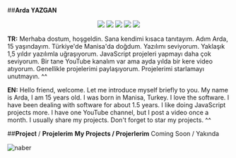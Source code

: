 ##𝐀𝐫𝐝𝐚 𝐘𝐀𝐙𝐆𝐀𝐍
<p align="center">
 <a href="https://discord.com/users/694145077693382656" target"blank_"><img src="https://img.shields.io/badge/Discord%20-7289DA.svg?&style=for-the-badge&logo=discord&logoColor=white"></a>
 <a href="https://discord.gg/N4Ze76Ukrk" target"blank_"><img src="https://img.shields.io/badge/Discord Server%20-7289DA.svg?&style=for-the-badge&logo=discord&logoColor=white"></a>
  <a href="https://www.github.com/Kifness" target"blank_"><img src="https://img.shields.io/badge/GitHub%20-191717.svg?&style=for-the-badge&logo=github&logoColor=white"></a>
   <a href="https://www.instagram.com/the_kifness" target"blank_"><img src="https://img.shields.io/badge/INSTAGRAM%20-DC3175.svg?&style=for-the-badge&logo=instagram&logoColor=white"></a>
             <a href="https://twitter.com/thekifness" target"blank_"><img src="https://img.shields.io/badge/Twitter-1DA1F2?style=for-the-badge&logo=twitter&logoColor=white"></a>


  **TR:** Merhaba dostum, hoşgeldin. Sana kendimi kısaca tanıtayım. Adım Arda, 15 yaşındayım. Türkiye'de Manisa'da doğdum. Yazılımı seviyorum. Yaklaşık 1,5 yıldır yazılımla uğraşıyorum. JavaScript projeleri yapmayı daha çok seviyorum. Bir tane YouTube kanalım var ama ayda yılda bir kere video atıyorum. Genellikle projelerimi paylaşıyorum. Projelerimi starlamayı unutmayın. ^^

  **EN:** Hello friend, welcome. Let me introduce myself briefly to you. My name is Arda, I am 15 years old. I was born in Manisa, Turkey. I love the software. I have been dealing with software for about 1.5 years. I like doing JavaScript projects more. I have one YouTube channel, but I post a video once a month. I usually share my projects. Don't forget to star my projects. ^^

##𝐏𝐫𝐨𝐣𝐞𝐜𝐭 / 𝐏𝐫𝐨𝐣𝐞𝐥𝐞𝐫𝐢𝐦
**My Projects / Projerlerim**
Coming Soon / Yakında


 ![naber](https://cdn.discordapp.com/attachments/858319373206028288/864482344822767636/8bef94249eeed8fd417cdfe517a69337.jpg)

